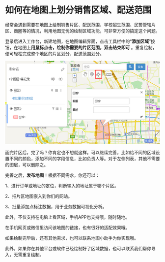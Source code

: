 # 如何在地图上划分销售区域、配送范围

经常会遇到需要在地图上绘制销售片区、配送范围、学校招生范围、民警管辖片区、商圈等的情况，利用地图无忧的绘制区域功能，可非常方便的搞定这个问题。

登录后进入工作台，新建地图，在地图编辑界面，点击工具栏中的“**添加区域**”按钮，在地图上**用鼠标点击，绘制你需要的片区范围，双击结束即可**    。重复绘制，便可轻松完成整个地区的片区划分、配送范围划分。

![](绘制区划1.png)

画完片区后，完了吗？你肯定也不想就这样。可以继续完善，比如给不同的区域设置不同的颜色，添加不同的字段信息，比如负责人等。对于左侧列表，其他不需要的图层，可以删除之。

完善之后，**发布地图**！根据不同需求，你还可以：

1、进行订单或地址的定位，判断输入的地址属于哪个片区。

2、把片区地图嵌入到你们的网站。

3、批量添加点标注数据，用于业务数据可视化分析。

此外，不仅支持在电脑上看区域，手机APP也支持哦，随时随地。

在手机网页或微信里访问该地图的链接，也有很好的适配效果哦。

如果绘制完毕后，还有其他需求，也可以联系地图小助手为你实现哦。

此外，如果你在其他平台或软件已经绘制好了区域数据，也可以联系我们帮你导入，无需重复绘制。
